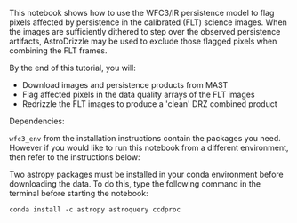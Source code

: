 This notebook shows how to use the WFC3/IR persistence model to flag pixels affected by persistence in the calibrated (FLT) science images. When the images are sufficiently dithered to step over the observed persistence artifacts, AstroDrizzle may be used to exclude those flagged pixels when combining the FLT frames. 

By the end of this tutorial, you will:

- Download images and persistence products from MAST
- Flag affected pixels in the data quality arrays of the FLT images
- Redrizzle the FLT images to produce a 'clean' DRZ combined product

Dependencies: 

`wfc3_env` from the installation instructions contain the packages you need. However if you would like to run this notebook from a different environment, then refer to the instructions below:

Two astropy packages must be installed in your conda environment before downloading the data. To do this, type the following command in the terminal before starting the notebook:

    conda install -c astropy astroquery ccdproc

